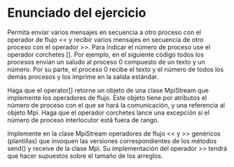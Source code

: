 # Enunciado del ejercicio



Permita enviar varios mensajes en secuencia a otro proceso con el operador de flujo << y recibir varios mensajes en secuencia de otro proceso con el operador >>. Para indicar el número de proceso use el operador corchetes []. Por ejemplo, en el siguiente código todos los procesos envían un saludo al proceso 0 compuesto de un texto y un número. Por su parte, el proceso 0 recibe el texto y el número de todos los demás procesos y los imprime en la salida estándar.

Haga que el operator[] retorne un objeto de una clase MpiStream que implemente los operadores de flujo. Este objeto tiene por atributos el número de proceso con el que se hará la comunicación, y una referencia al objeto Mpi. Haga que el operador corchetes lance una excepción si el número de proceso interlocutor está fuera de rango.

Implemente en la clase MpiStream operadores de flujo << y >> genéricos (plantillas) que invoquen las versiones correspondientes de los métodos send() y receive de la clase Mpi. Su implementación del operador >> tendrá que hacer supuestos sobre el tamaño de los arreglos.


